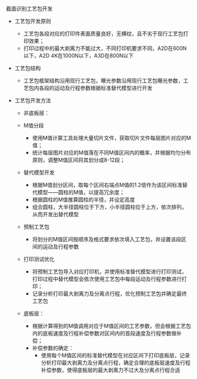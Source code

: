 截面识别工艺包开发

- 工艺包开发原则
  - 工艺包各段对应的打印件表面质量良好，无横纹，且不劣于现行工艺包打印效果；
  - 打印过程中的最大剥离力不能过大，不同打印机要求不同，A2D在600N以下，A2D 4K在1000N以下，A3D在800N以下

- 工艺包结构
  - 工艺包框架结构沿用现行工艺包，曝光参数沿用现行工艺包曝光参数，工艺包内各段的运动及行程参数根据标准替代模型进行开发

- 工艺包开发方法

  - 非底板层：
  - M值分段
    - 使用M值计算工具处理大量切片文件，获取切片文件每层图片对应的M值；
    - 统计每层图片对应的M值落在不同M值区间内的概率，并根据均匀分布原则，调整M值区间将其划分成8-12段；

  - 替代模型开发
    - 根据M值划分区间，取每个区间右端点M值的1.2倍作为该区间标准替代模型——圆柱的M值，以提高冗余度；
    - 根据圆柱的M值推算圆柱的半径，并设定高度
    - 组合圆柱，大半径圆柱位于下方，小半径圆柱位于上方，依次排列，从而开发出替代模型
  - 预制工艺包
    - 将划分的M值区间按顺序及格式要求依次填入工艺包，并设置该段区间的运动及行程参数

  - 打印测试优化
    - 将预制工艺包导入对应打印机，并使用标准替代模型进行打印测试，打印过程中替代模型会依次使用工艺包中每段运动及行程参数进行打印；
    - 记录分析打印最大剥离力及分离点行程，优化预制工艺包并确定最终工艺包
  - 底板层：
    - 根据计算得到的M值调用对应于M值区间的工艺参数，但会根据工艺包内的底板速度及行程补偿参数对区间内的首段速度及行程参数做补偿；
    - 补偿参数的确定：
      - 使用每个M值区间的标准替代模型在对应区间下打印底板层，记录分析打印最大剥离力及分离点行程，确定合理的底板层速度及行程补偿参数，使得底板层的最大剥离力不过大及分离点行程合适

